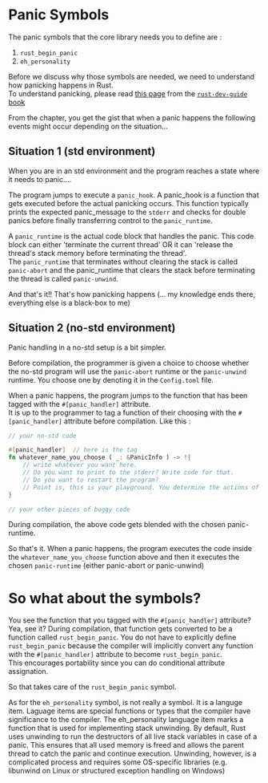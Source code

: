 # Panic Symbols  

The panic symbols that the core library needs you to define are :  
1. `rust_begin_panic`
2. `eh_personality`

Before we discuss why those symbols are needed, we need to understand how panicking happens in Rust.  
To understand panicking, please read [this page](https://rustc-dev-guide.rust-lang.org/panic-implementation.html) from the [`rust-dev-guide` book](https://rustc-dev-guide.rust-lang.org/)  

From the chapter, you get the gist that when a panic happens the following events might occur depending on the situation...

## Situation 1 (std environment)
When you are in an std environment and the program reaches a state where it needs to panic....  

The program jumps to execute a `panic_hook`. A panic_hook is a function that gets executed before the actual panicking occurs. This function typically prints the expected panic_message to the `stderr` and checks for double panics before finally transferring control to the `panic_runtime`.  

A `panic_runtime` is the actual code block that handles the panic. This code block can either 'terminate the current thread' OR it can 'release the thread's stack memory before terminating the thread'.  
The `panic_runtime` that terminates without clearing the stack is called `panic-abort` and the panic_runtime that clears the stack before terminating the thread is called `panic-unwind`.  

And that's it!! That's how panicking happens (... my knowledge ends there, everything else is a black-box to me)


## Situation 2 (no-std environment)
Panic handling in a no-std setup is a bit simpler.  

Before compilation, the programmer is given a choice to choose whether the no-std program will use the `panic-abort` runtime or the `panic-unwind` runtime. You choose one by denoting it in the `Config.toml` file.  

When a panic happens, the program jumps to the function that has been tagged with the `#[panic_handler]` attribute.  
It is up to the programmer to tag a function of their choosing with the `#[panic_handler]` attribute before compilation. Like this :  
```rust
// your no-std code

#[panic_handler]  // here is the tag
fn whatever_name_you_choose ( _: &PanicInfo ) -> !{
    // write whatever you want here.  
    // Do you want to print to the stderr? Write code for that.  
    // Do you want to restart the program?
    // Point is, this is your playground. You determine the actions of the panic_handler
}

// your other pieces of buggy code
```

During compilation, the above code gets blended with the chosen panic-runtime.   

So that's it. When a panic happens, the program executes the code inside the `whatever_name_you_choose` function above and then it executes the chosen `panic-runtime` (either panic-abort or panic-unwind)


# So what about the symbols? 

You see the function that you tagged with the `#[panic_handler]` attribute? Yea, see it? During compilation, that function gets converted to be a function called `rust_begin_panic`. You do not have to explicitly define `rust_begin_panic` because the compiler will implicitly convert any function with the `#[panic_handler]` attribute to become `rust_begin_panic`.  
This encourages portability since you can do conditional attribute assignation.   

So that takes care of the `rust_begin_panic` symbol.  

As for the `eh_personality` symbol, is not really a symbol. It is a languge item. Laguage items are special functions or types that the compiler have significance to the compiler. The eh_personality language item marks a function that is used for implementing stack unwinding. By default, Rust uses unwinding to run the destructors of all live stack variables in case of a panic. This ensures that all used memory is freed and allows the parent thread to catch the panic and continue execution. Unwinding, however, is a complicated process and requires some OS-specific libraries (e.g. libunwind on Linux or structured exception handling on Windows)   




